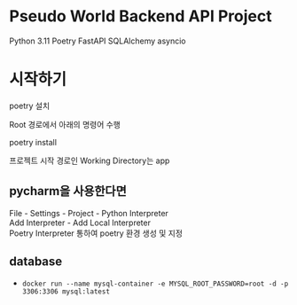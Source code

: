 # Pseudo World Backend API Project

Python 3.11
Poetry
FastAPI
SQLAlchemy
asyncio


# 시작하기

poetry 설치

Root 경로에서 아래의 명령어 수행

poetry install

프로젝트 시작 경로인 Working Directory는 app


## pycharm을 사용한다면  
File - Settings - Project - Python Interpreter  
Add Interpreter - Add Local Interpreter  
Poetry Interpreter 통하여 poetry 환경 생성 및 지정

## database

- `docker run --name mysql-container -e MYSQL_ROOT_PASSWORD=root -d -p 3306:3306 mysql:latest`